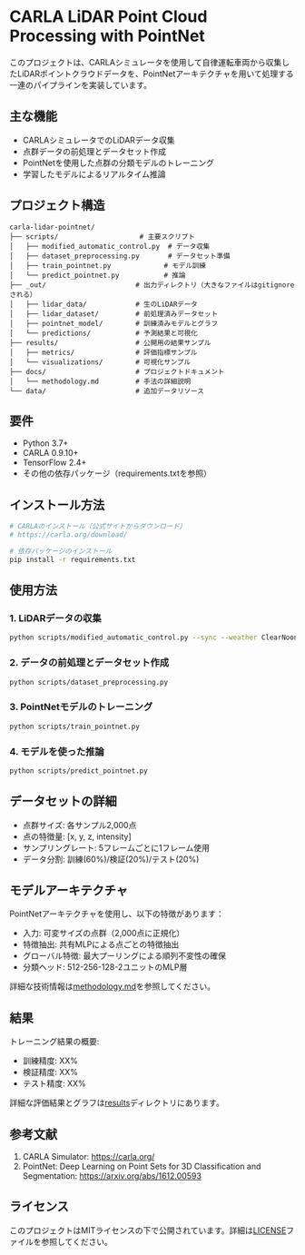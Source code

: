 # CARLA LiDAR Point Cloud Processing with PointNet

このプロジェクトは、CARLAシミュレータを使用して自律運転車両から収集したLiDARポイントクラウドデータを、PointNetアーキテクチャを用いて処理する一連のパイプラインを実装しています。

## 主な機能

- CARLAシミュレータでのLiDARデータ収集
- 点群データの前処理とデータセット作成
- PointNetを使用した点群の分類モデルのトレーニング
- 学習したモデルによるリアルタイム推論

## プロジェクト構造

```
carla-lidar-pointnet/
├── scripts/                    # 主要スクリプト
│   ├── modified_automatic_control.py  # データ収集
│   ├── dataset_preprocessing.py       # データセット準備
│   ├── train_pointnet.py             # モデル訓練
│   └── predict_pointnet.py           # 推論
├── _out/                      # 出力ディレクトリ（大きなファイルはgitignoreされる）
│   ├── lidar_data/            # 生のLiDARデータ
│   ├── lidar_dataset/         # 前処理済みデータセット
│   ├── pointnet_model/        # 訓練済みモデルとグラフ
│   └── predictions/           # 予測結果と可視化
├── results/                   # 公開用の結果サンプル
│   ├── metrics/               # 評価指標サンプル
│   └── visualizations/        # 可視化サンプル
├── docs/                      # プロジェクトドキュメント
│   └── methodology.md         # 手法の詳細説明
└── data/                      # 追加データリソース
```

## 要件

- Python 3.7+
- CARLA 0.9.10+
- TensorFlow 2.4+
- その他の依存パッケージ（requirements.txtを参照）

## インストール方法

```bash
# CARLAのインストール（公式サイトからダウンロード）
# https://carla.org/download/

# 依存パッケージのインストール
pip install -r requirements.txt
```

## 使用方法

### 1. LiDARデータの収集

```bash
python scripts/modified_automatic_control.py --sync --weather ClearNoon --output-dir _out/lidar_data
```

### 2. データの前処理とデータセット作成

```bash
python scripts/dataset_preprocessing.py
```

### 3. PointNetモデルのトレーニング

```bash
python scripts/train_pointnet.py
```

### 4. モデルを使った推論

```bash
python scripts/predict_pointnet.py
```

## データセットの詳細

- 点群サイズ: 各サンプル2,000点
- 点の特徴量: [x, y, z, intensity]
- サンプリングレート: 5フレームごとに1フレーム使用
- データ分割: 訓練(60%)/検証(20%)/テスト(20%)

## モデルアーキテクチャ

PointNetアーキテクチャを使用し、以下の特徴があります：
- 入力: 可変サイズの点群（2,000点に正規化）
- 特徴抽出: 共有MLPによる点ごとの特徴抽出
- グローバル特徴: 最大プーリングによる順列不変性の確保
- 分類ヘッド: 512-256-128-2ユニットのMLP層

詳細な技術情報は[methodology.md](docs/methodology.md)を参照してください。

## 結果

トレーニング結果の概要:
- 訓練精度: XX%
- 検証精度: XX%
- テスト精度: XX%

詳細な評価結果とグラフは[results](results/)ディレクトリにあります。

## 参考文献

1. CARLA Simulator: https://carla.org/
2. PointNet: Deep Learning on Point Sets for 3D Classification and Segmentation: https://arxiv.org/abs/1612.00593

## ライセンス

このプロジェクトはMITライセンスの下で公開されています。詳細は[LICENSE](LICENSE)ファイルを参照してください。